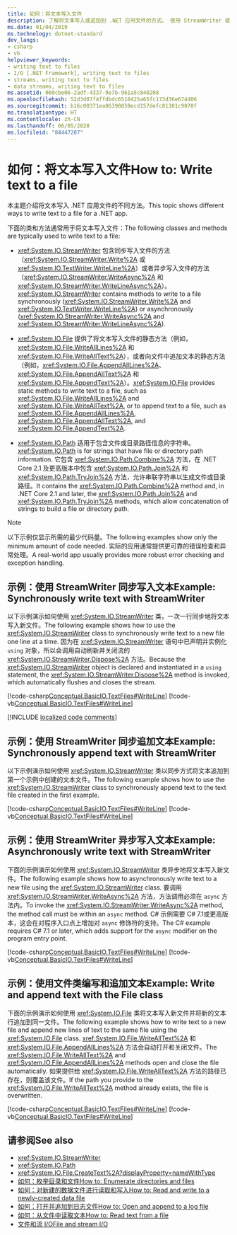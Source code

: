 ```yaml
---
title: 如何：将文本写入文件
description: 了解将文本写入或追加到 .NET 应用文件的方式。 使用 StreamWriter 或文件类中的方法以同步方式或异步方式写入文本。
ms.date: 01/04/2019
ms.technology: dotnet-standard
dev_langs:
- csharp
- vb
helpviewer_keywords:
- writing text to files
- I/O [.NET Framework], writing text to files
- streams, writing text to files
- data streams, writing text to files
ms.assetid: 060cbe06-2adf-4337-9e7b-961a5c840208
ms.openlocfilehash: 52d3d07f4ffdbdc6510425a65fc173d36e674d06
ms.sourcegitcommit: b16c00371ea06398859ecd157defc81301c9070f
ms.translationtype: HT
ms.contentlocale: zh-CN
ms.lasthandoff: 06/05/2020
ms.locfileid: "84447207"
---
```

# <a name="how-to-write-text-to-a-file"></a><span data-ttu-id="4dae3-104">如何：将文本写入文件</span><span class="sxs-lookup"><span data-stu-id="4dae3-104">How to: Write text to a file</span></span>
<span data-ttu-id="4dae3-105">本主题介绍将文本写入 .NET 应用文件的不同方法。</span><span class="sxs-lookup"><span data-stu-id="4dae3-105">This topic shows different ways to write text to a file for a .NET app.</span></span>

<span data-ttu-id="4dae3-106">下面的类和方法通常用于将文本写入文件：</span><span class="sxs-lookup"><span data-stu-id="4dae3-106">The following classes and methods are typically used to write text to a file:</span></span>  
  
- <span data-ttu-id="4dae3-107"><xref:System.IO.StreamWriter> 包含同步写入文件的方法（<xref:System.IO.StreamWriter.Write%2A> 或 <xref:System.IO.TextWriter.WriteLine%2A>）或者异步写入文件的方法（<xref:System.IO.StreamWriter.WriteAsync%2A> 和 <xref:System.IO.StreamWriter.WriteLineAsync%2A>）。</span><span class="sxs-lookup"><span data-stu-id="4dae3-107"><xref:System.IO.StreamWriter> contains methods to write to a file synchronously (<xref:System.IO.StreamWriter.Write%2A> and <xref:System.IO.TextWriter.WriteLine%2A>) or asynchronously (<xref:System.IO.StreamWriter.WriteAsync%2A> and <xref:System.IO.StreamWriter.WriteLineAsync%2A>).</span></span>  
  
- <span data-ttu-id="4dae3-108"><xref:System.IO.File> 提供了将文本写入文件的静态方法（例如，<xref:System.IO.File.WriteAllLines%2A> 和 <xref:System.IO.File.WriteAllText%2A>），或者向文件中追加文本的静态方法（例如，<xref:System.IO.File.AppendAllLines%2A>、<xref:System.IO.File.AppendAllText%2A> 和 <xref:System.IO.File.AppendText%2A>）。</span><span class="sxs-lookup"><span data-stu-id="4dae3-108"><xref:System.IO.File> provides static methods to write text to a file, such as <xref:System.IO.File.WriteAllLines%2A> and <xref:System.IO.File.WriteAllText%2A>, or to append text to a file, such as <xref:System.IO.File.AppendAllLines%2A>, <xref:System.IO.File.AppendAllText%2A>, and <xref:System.IO.File.AppendText%2A>.</span></span>  
  
- <span data-ttu-id="4dae3-109"><xref:System.IO.Path> 适用于包含文件或目录路径信息的字符串。</span><span class="sxs-lookup"><span data-stu-id="4dae3-109"><xref:System.IO.Path> is for strings that have file or directory path information.</span></span> <span data-ttu-id="4dae3-110">它包含 <xref:System.IO.Path.Combine%2A> 方法，在 .NET Core 2.1 及更高版本中包含 <xref:System.IO.Path.Join%2A> 和 <xref:System.IO.Path.TryJoin%2A> 方法，允许串联字符串以生成文件或目录路径。</span><span class="sxs-lookup"><span data-stu-id="4dae3-110">It contains the <xref:System.IO.Path.Combine%2A> method and, in .NET Core 2.1 and later, the <xref:System.IO.Path.Join%2A> and <xref:System.IO.Path.TryJoin%2A> methods, which allow concatenation of strings to build a file or directory path.</span></span>

> [!NOTE]
> <span data-ttu-id="4dae3-111">以下示例仅显示所需的最少代码量。</span><span class="sxs-lookup"><span data-stu-id="4dae3-111">The following examples show only the minimum amount of code needed.</span></span> <span data-ttu-id="4dae3-112">实际的应用通常提供更可靠的错误检查和异常处理。</span><span class="sxs-lookup"><span data-stu-id="4dae3-112">A real-world app usually provides more robust error checking and exception handling.</span></span>  
  
## <a name="example-synchronously-write-text-with-streamwriter"></a><span data-ttu-id="4dae3-113">示例：使用 StreamWriter 同步写入文本</span><span class="sxs-lookup"><span data-stu-id="4dae3-113">Example: Synchronously write text with StreamWriter</span></span>

<span data-ttu-id="4dae3-114">以下示例演示如何使用 <xref:System.IO.StreamWriter> 类，一次一行同步地将文本写入新文件。</span><span class="sxs-lookup"><span data-stu-id="4dae3-114">The following example shows how to use the <xref:System.IO.StreamWriter> class to synchronously write text to a new file one line at a time.</span></span> <span data-ttu-id="4dae3-115">因为在 <xref:System.IO.StreamWriter> 语句中已声明并实例化 `using` 对象，所以会调用自动刷新并关闭流的 <xref:System.IO.StreamWriter.Dispose%2A> 方法。</span><span class="sxs-lookup"><span data-stu-id="4dae3-115">Because the <xref:System.IO.StreamWriter> object is declared and instantiated in a `using` statement, the <xref:System.IO.StreamWriter.Dispose%2A> method is invoked, which automatically flushes and closes the stream.</span></span>  

[!code-csharp[Conceptual.BasicIO.TextFiles#WriteLine](../../../samples/snippets/csharp/VS_Snippets_CLR/conceptual.basicio.textfiles/cs/write.cs)]
[!code-vb[Conceptual.BasicIO.TextFiles#WriteLine](../../../samples/snippets/visualbasic/VS_Snippets_CLR/conceptual.basicio.textfiles/vb/write.vb)]  

[!INCLUDE [localized code comments](../../../includes/code-comments-loc.md)]

## <a name="example-synchronously-append-text-with-streamwriter"></a><span data-ttu-id="4dae3-116">示例：使用 StreamWriter 同步追加文本</span><span class="sxs-lookup"><span data-stu-id="4dae3-116">Example: Synchronously append text with StreamWriter</span></span>

<span data-ttu-id="4dae3-117">以下示例演示如何使用 <xref:System.IO.StreamWriter> 类以同步方式将文本追加到第一个示例中创建的文本文件。</span><span class="sxs-lookup"><span data-stu-id="4dae3-117">The following example shows how to use the <xref:System.IO.StreamWriter> class to synchronously append text to the text file created in the first example.</span></span>

[!code-csharp[Conceptual.BasicIO.TextFiles#WriteLine](../../../samples/snippets/csharp/VS_Snippets_CLR/conceptual.basicio.textfiles/cs/append.cs)]
[!code-vb[Conceptual.BasicIO.TextFiles#WriteLine](../../../samples/snippets/visualbasic/VS_Snippets_CLR/conceptual.basicio.textfiles/vb/append.vb)]  

## <a name="example-asynchronously-write-text-with-streamwriter"></a><span data-ttu-id="4dae3-118">示例：使用 StreamWriter 异步写入文本</span><span class="sxs-lookup"><span data-stu-id="4dae3-118">Example: Asynchronously write text with StreamWriter</span></span>

<span data-ttu-id="4dae3-119">下面的示例演示如何使用 <xref:System.IO.StreamWriter> 类异步地将文本写入新文件。</span><span class="sxs-lookup"><span data-stu-id="4dae3-119">The following example shows how to asynchronously write text to a new file using the <xref:System.IO.StreamWriter> class.</span></span> <span data-ttu-id="4dae3-120">要调用 <xref:System.IO.StreamWriter.WriteAsync%2A> 方法，方法调用必须在 `async` 方法内。</span><span class="sxs-lookup"><span data-stu-id="4dae3-120">To invoke the <xref:System.IO.StreamWriter.WriteAsync%2A> method, the method call must be within an `async` method.</span></span> <span data-ttu-id="4dae3-121">C# 示例需要 C# 7.1或更高版本，这会在对程序入口点上增加对 `async` 修饰符的支持。</span><span class="sxs-lookup"><span data-stu-id="4dae3-121">The C# example requires C# 7.1 or later, which adds support for the `async` modifier on the program entry point.</span></span>

[!code-csharp[Conceptual.BasicIO.TextFiles#WriteLine](../../../samples/snippets/csharp/VS_Snippets_CLR/conceptual.basicio.textfiles/cs/async.cs)]
[!code-vb[Conceptual.BasicIO.TextFiles#WriteLine](../../../samples/snippets/visualbasic/VS_Snippets_CLR/conceptual.basicio.textfiles/vb/async.vb)]  

## <a name="example-write-and-append-text-with-the-file-class"></a><span data-ttu-id="4dae3-122">示例：使用文件类编写和追加文本</span><span class="sxs-lookup"><span data-stu-id="4dae3-122">Example: Write and append text with the File class</span></span>

<span data-ttu-id="4dae3-123">下面的示例演示如何使用 <xref:System.IO.File> 类将文本写入新文件并将新的文本行追加到同一文件。</span><span class="sxs-lookup"><span data-stu-id="4dae3-123">The following example shows how to write text to a new file and append new lines of text to the same file using the <xref:System.IO.File> class.</span></span> <span data-ttu-id="4dae3-124"><xref:System.IO.File.WriteAllText%2A> 和 <xref:System.IO.File.AppendAllLines%2A> 方法会自动打开和关闭文件。</span><span class="sxs-lookup"><span data-stu-id="4dae3-124">The <xref:System.IO.File.WriteAllText%2A> and <xref:System.IO.File.AppendAllLines%2A> methods open and close the file automatically.</span></span> <span data-ttu-id="4dae3-125">如果提供给 <xref:System.IO.File.WriteAllText%2A> 方法的路径已存在，则覆盖该文件。</span><span class="sxs-lookup"><span data-stu-id="4dae3-125">If the path you provide to the <xref:System.IO.File.WriteAllText%2A> method already exists, the file is overwritten.</span></span>  

[!code-csharp[Conceptual.BasicIO.TextFiles#WriteLine](../../../samples/snippets/csharp/VS_Snippets_CLR/conceptual.basicio.textfiles/cs/file.cs)]
[!code-vb[Conceptual.BasicIO.TextFiles#WriteLine](../../../samples/snippets/visualbasic/VS_Snippets_CLR/conceptual.basicio.textfiles/vb/file.vb)]  

## <a name="see-also"></a><span data-ttu-id="4dae3-126">请参阅</span><span class="sxs-lookup"><span data-stu-id="4dae3-126">See also</span></span>

- <xref:System.IO.StreamWriter>
- <xref:System.IO.Path>
- <xref:System.IO.File.CreateText%2A?displayProperty=nameWithType>
- [<span data-ttu-id="4dae3-127">如何：枚举目录和文件</span><span class="sxs-lookup"><span data-stu-id="4dae3-127">How to: Enumerate directories and files</span></span>](how-to-enumerate-directories-and-files.md)
- [<span data-ttu-id="4dae3-128">如何：对新建的数据文件进行读取和写入</span><span class="sxs-lookup"><span data-stu-id="4dae3-128">How to: Read and write to a newly-created data file</span></span>](how-to-read-and-write-to-a-newly-created-data-file.md)
- [<span data-ttu-id="4dae3-129">如何：打开并追加到日志文件</span><span class="sxs-lookup"><span data-stu-id="4dae3-129">How to: Open and append to a log file</span></span>](how-to-open-and-append-to-a-log-file.md)
- [<span data-ttu-id="4dae3-130">如何：从文件中读取文本</span><span class="sxs-lookup"><span data-stu-id="4dae3-130">How to: Read text from a file</span></span>](how-to-read-text-from-a-file.md)
- [<span data-ttu-id="4dae3-131">文件和流 I/O</span><span class="sxs-lookup"><span data-stu-id="4dae3-131">File and stream I/O</span></span>](index.md)
